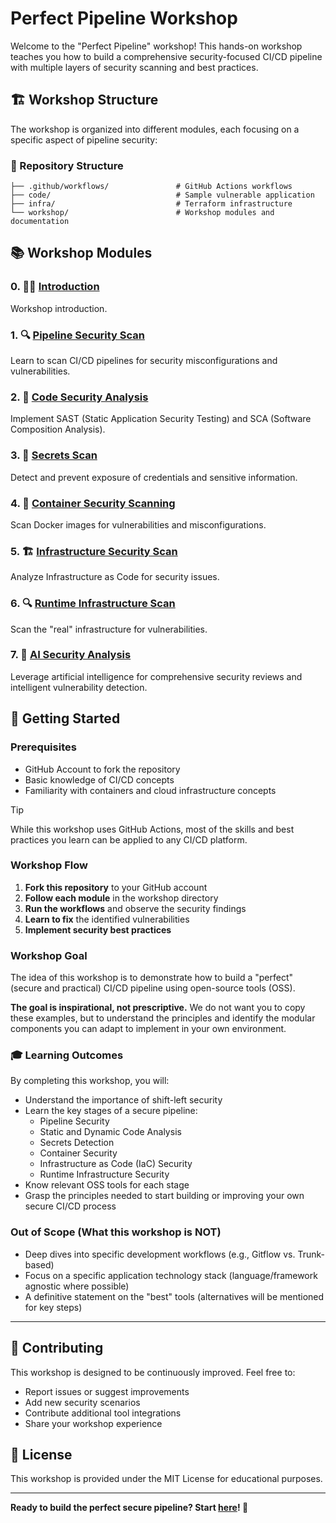 # Perfect Pipeline Workshop

Welcome to the "Perfect Pipeline" workshop! This hands-on workshop teaches you how to build a comprehensive security-focused CI/CD pipeline with multiple layers of security scanning and best practices.

## 🏗️ Workshop Structure

The workshop is organized into different modules, each focusing on a specific aspect of pipeline security:

### 📁 Repository Structure

```
├── .github/workflows/               # GitHub Actions workflows
├── code/                            # Sample vulnerable application
├── infra/                           # Terraform infrastructure
└── workshop/                        # Workshop modules and documentation
```

## 📚 Workshop Modules

### 0. 🐦‍🔥 [Introduction](workshop/)
Workshop introduction.

### 1. 🔍 [Pipeline Security Scan](workshop/pipeline_scan/)
Learn to scan CI/CD pipelines for security misconfigurations and vulnerabilities.

### 2. 🔬 [Code Security Analysis](workshop/code_scan/)
Implement SAST (Static Application Security Testing) and SCA (Software Composition Analysis).

### 3. 🔐 [Secrets Scan](workshop/secrets_scan/)
Detect and prevent exposure of credentials and sensitive information.

### 4. 🐳 [Container Security Scanning](workshop/container_scan/)
Scan Docker images for vulnerabilities and misconfigurations.

### 5. 🏗️ [Infrastructure Security Scan](workshop/iac_scan/)
Analyze Infrastructure as Code for security issues.

### 6. 🔍 [Runtime Infrastructure Scan](workshop/runtime_infra_scan/)
Scan the "real" infrastructure for vulnerabilities.

### 7. 🤖 [AI Security Analysis](workshop/ai_scan/)
Leverage artificial intelligence for comprehensive security reviews and intelligent vulnerability detection.


## 🚀 Getting Started

### Prerequisites
- GitHub Account to fork the repository
- Basic knowledge of CI/CD concepts
- Familiarity with containers and cloud infrastructure concepts

> [!TIP]
> While this workshop uses GitHub Actions, most of the skills and best practices you learn can be applied to any CI/CD platform.

### Workshop Flow
1. **Fork this repository** to your GitHub account
2. **Follow each module** in the workshop directory
3. **Run the workflows** and observe the security findings
4. **Learn to fix** the identified vulnerabilities
5. **Implement security best practices**

### Workshop Goal
The idea of this workshop is to demonstrate how to build a "perfect" (secure and practical) CI/CD pipeline using open-source tools (OSS).

**The goal is inspirational, not prescriptive.** We do not want you to copy these examples, but to understand the principles and identify the modular components you can adapt to implement in your own environment.

### 🎓 Learning Outcomes

By completing this workshop, you will:
- Understand the importance of shift-left security
- Learn the key stages of a secure pipeline:
  - Pipeline Security
  - Static and Dynamic Code Analysis
  - Secrets Detection
  - Container Security
  - Infrastructure as Code (IaC) Security
  - Runtime Infrastructure Security
- Know relevant OSS tools for each stage
- Grasp the principles needed to start building or improving your own secure CI/CD process

### Out of Scope (What this workshop is NOT)
- Deep dives into specific development workflows (e.g., Gitflow vs. Trunk-based)
- Focus on a specific application technology stack (language/framework agnostic where possible)
- A definitive statement on the "best" tools (alternatives will be mentioned for key steps)


---

## 🤝 Contributing

This workshop is designed to be continuously improved. Feel free to:
- Report issues or suggest improvements
- Add new security scenarios
- Contribute additional tool integrations
- Share your workshop experience

## 📄 License

This workshop is provided under the MIT License for educational purposes.

---

**Ready to build the perfect secure pipeline? Start [here](workshop/)! 🚀**
